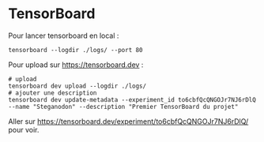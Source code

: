 # TensorBoard

Pour lancer tensorboard en local :
```shell
tensorboard --logdir ./logs/ --port 80
```

Pour upload sur https://tensorboard.dev :
```shell
# upload
tensorboard dev upload --logdir ./logs/
# ajouter une description
tensorboard dev update-metadata --experiment_id to6cbfQcQNGOJr7NJ6rDlQ --name "Steganodon" --description "Premier TensorBoard du projet"
```
Aller sur https://tensorboard.dev/experiment/to6cbfQcQNGOJr7NJ6rDlQ/ pour voir.
